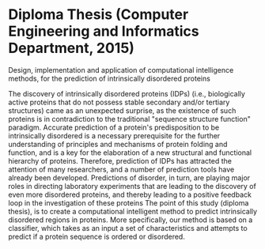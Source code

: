 # Diploma Thesis (Computer Engineering and Informatics Department, 2015)
Design, implementation and application of computational intelligence methods, for the prediction of intrinsically disordered proteins

The discovery of intrinsically disordered proteins (IDPs) (i.e., biologically active proteins that do not possess stable secondary and/or tertiary structures) came as an unexpected surprise, as the existence of such proteins is in contradiction to the traditional "sequence structure function" paradigm. Accurate prediction of a protein's predisposition to be intrinsically disordered is a necessary prerequisite for the further understanding of principles and mechanisms of protein folding and function, and is a key for the elaboration of a new structural and functional hierarchy of proteins. 
Therefore, prediction of IDPs has attracted the attention of many researchers, and a number of prediction tools have already been developed. Predictions of disorder, in turn, are playing major roles in directing laboratory experiments that are leading to the discovery of even more disordered proteins, and thereby leading to a positive feedback loop in the investigation of these proteins
The point of this study (diploma thesis), is to create a computational intelligent method to predict intrinsically disordered regions in proteins. More specifically, our method is based on a classifier, which takes as an input a set of characteristics and attempts to predict if a protein sequence is ordered or disordered.
